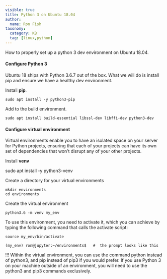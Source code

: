 ```yaml
---
visible: true
title: Python 3 on Ubuntu 18.04
author:
  name: Ron Fish
taxonomy:
  category: KB
  tag: [linux,python]
---
```


How to properly set up a python 3 dev environment on Ubuntu 18.04.

#### Configure Python 3

Ubuntu 18 ships with Python 3.6.7 out of the box. What we will do is install pip and ensure we have a healthy dev environment.

Install **pip**.

    sudo apt install -y python3-pip

Add to the build environment.

    sudo apt install build-essential libssl-dev libffi-dev python3-dev

#### Configure virtual environment

Virtual environments enable you to have an isolated space on your server for Python projects, ensuring that each of your projects can have its own set of dependencies that won’t disrupt any of your other projects.

Install **venv**

sudo apt install -y python3-venv

Create a directory for your virtual environments

    mkdir environments
    cd environments

Create the virtual environment

    python3.6 -m venv my_env

To use this environment, you need to activate it, which you can achieve by typing the following command that calls the activate script:

    source my_env/bin/activate

    (my_env) ron@jupyter:~/environments$   #  the prompt looks like this

!!! Within the virtual environment, you can use the command python instead of python3, and pip instead of pip3 if you would prefer. If you use Python 3 on your machine outside of an environment, you will need to use the python3 and pip3 commands exclusively.
